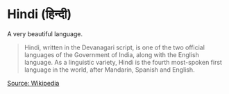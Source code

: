 # Hindi (हिन्दी)
A very beautiful language.

> Hindi, written in the Devanagari script, is one of the two official languages of the Government of India, along with the English language. As a linguistic variety, Hindi is the fourth most-spoken first language in the world, after Mandarin, Spanish and English.

[Source: Wikipedia](https://en.wikipedia.org/wiki/Hindi)